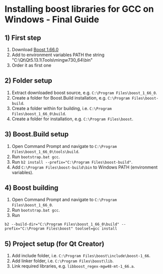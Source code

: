 # Installing boost libraries for GCC on Windows - Final Guide

## 1) First step
1. Download [Boost 1.66.0]
1. Add to environment variables PATH the string "C:\Qt\Qt5.13.1\Tools\mingw730_64\bin"
2. Order it as first one

## 2) Folder setup
1. Extract downloaded boost source, e.g. `C:\Program Files\boost_1_66_0`.
2. Create a folder for Boost.Build installation, e.g. `C:\Program Files\boost-build`.
2. Create a folder within for building, i.e. `C:\Program Files\boost_1_66_0\build`.
3. Create a folder for installation, e.g. `C:\Program Files\boost`.


## 3) Boost.Build setup
1. Open Command Prompt and navigate to `C:\Program Files\boost_1_66_0\tools\build`.
2. Run `bootstrap.bat gcc`.
3. Run `b2 install --prefix="C:\Program Files\boost-build"`.
4. Add `C:\Program Files\boost-build\bin` to Windows PATH (environment variables).

## 4) Boost building
1. Open Command Prompt and navigate to `C:\Program Files\boost_1_66_0`.
2. Run `bootstrap.bat gcc`.
3. Run
```
b2 --build-dir="C:\Program Files\boost_1_66_0\build" --prefix="C:\Program Files\boost" toolset=gcc install
```

## 5) Project setup (for Qt Creator)
1. Add include folder, i.e. `C:\Program Files\boost\include\boost-1_66`.
2. Add linker folder, i.e. `C:\Program Files\boost\lib`.
3. Link required libraries, e.g. `libboost_regex-mgw48-mt-1_66.a`.

[Boost 1.66.0]: https://dl.bintray.com/boostorg/release/1.66.0/source/boost_1_66_0.7z
